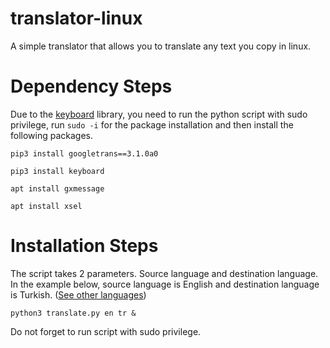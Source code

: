 # translator-linux
A simple translator that allows you to translate any text you copy in linux.

# Dependency Steps
Due to the [keyboard](https://pypi.org/project/keyboard/) library, you need to run the python script with sudo privilege, run `sudo -i` for the package installation and then install the following packages.

`pip3 install googletrans==3.1.0a0`

`pip3 install keyboard`

`apt install gxmessage`

`apt install xsel`

# Installation Steps
The script takes 2 parameters. Source language and destination language. In the example below, source language is English and destination language is Turkish. ([See other languages](https://py-googletrans.readthedocs.io/en/latest/#googletrans-languages))

`python3 translate.py en tr &`

Do not forget to run script with sudo privilege.
